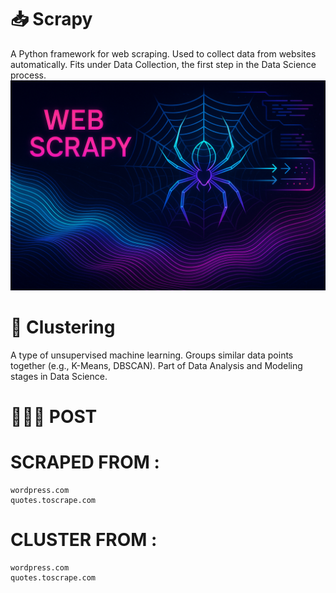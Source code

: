 # 📥 Scrapy

A Python framework for web scraping.
Used to collect data from websites automatically.
Fits under Data Collection, the first step in the Data Science process.
![](scrapy.png)

# 🧠 Clustering

A type of unsupervised machine learning.
Groups similar data points together (e.g., K-Means, DBSCAN).
Part of Data Analysis and Modeling stages in Data Science.


# 👩🏻‍💻 POST
# SCRAPED FROM :                                                     
    wordpress.com                                                      
    quotes.toscrape.com
# CLUSTER FROM :  
    wordpress.com                                                      
    quotes.toscrape.com
